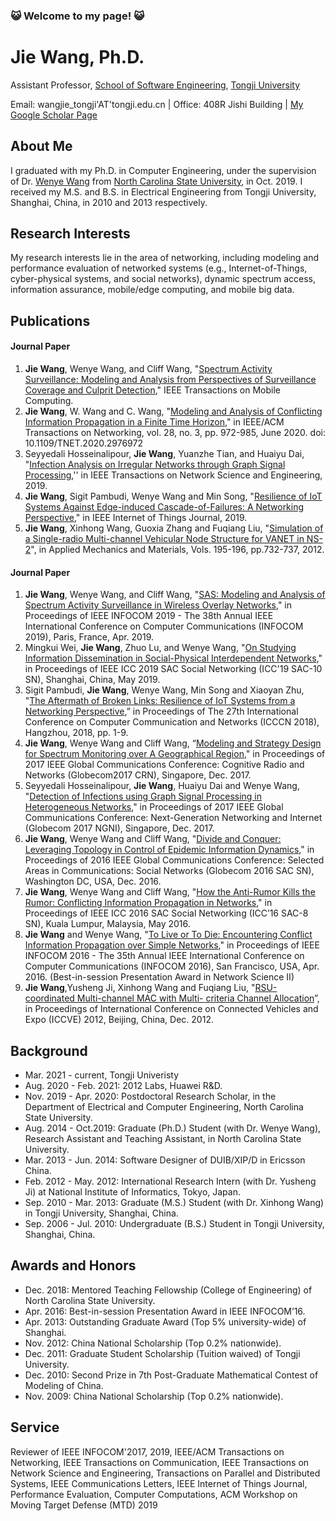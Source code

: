 ### 😺  Welcome to my page! 😺
# Jie Wang, Ph.D.
Assistant Professor, [School of Software Engineering](https://sse.tongji.edu.cn/En/Default), [Tongji University](https://en.tongji.edu.cn/)

Email: wangjie_tongji'AT'tongji.edu.cn | Office: 408R Jishi Building | [My Google Scholar Page](https://scholar.google.com/citations?hl=en&user=_MuuaSAAAAAJ&view_op=list_works&sortby=pubdate&gmla=AJsN-F4rX0NZ0dxd0Xa9Dg78hvYE12mSaTK7DCyBKjPV4Aml__3hmgwAb17ubHzrUYpjRVukaeZyMZqc7A7MtAFyUNwKsiilGIbIgr-7OqtWA-poPyLg7XQ&sciund=17785344197311951447)


## About Me
I graduated with my Ph.D. in Computer Engineering, under the supervision of Dr. [Wenye Wang](https://www.ece.ncsu.edu/people/wwang/) from [North Carolina State University](https://www.ncsu.edu/), in Oct. 2019. I received my M.S. and B.S. in Electrical Engineering from Tongji University, Shanghai, China, in 2010 and 2013 respectively.


## Research Interests
My research interests lie in the area of networking, including modeling and performance evaluation of networked systems (e.g., Internet-of-Things, cyber-physical systems, and social networks), dynamic spectrum access, information assurance, mobile/edge computing, and mobile big data.


## Publications
#### Journal Paper
1. **Jie Wang**, Wenye Wang, and Cliff Wang, "[Spectrum Activity Surveillance: Modeling and Analysis from Perspectives of Surveillance Coverage and Culprit Detection](https://ieeexplore.ieee.org/document/9233919)," IEEE Transactions on  Mobile Computing.
1. **Jie Wang**, W. Wang and C. Wang, "[Modeling and Analysis of Conflicting Information Propagation in a Finite Time Horizon](https://ieeexplore.ieee.org/document/9046791)," in IEEE/ACM Transactions on Networking, vol. 28, no. 3, pp. 972-985, June 2020. doi: 10.1109/TNET.2020.2976972
1. Seyyedali Hosseinalipour, **Jie Wang**, Yuanzhe Tian, and Huaiyu Dai, "[Infection Analysis on Irregular Networks through Graph Signal Processing](https://ieeexplore.ieee.org/document/8931013/),'' in IEEE Transactions on Network Science and Engineering, 2019.
1. **Jie Wang**, Sigit Pambudi, Wenye Wang and Min Song, "[Resilience of IoT Systems Against Edge-induced Cascade-of-Failures: A Networking Perspective](https://ieeexplore.ieee.org/document/8698298/)," in IEEE Internet of Things Journal, 2019.
1. **Jie Wang**, Xinhong Wang, Guoxia Zhang and Fuqiang Liu, "[Simulation of a Single-radio Multi-channel Vehicular Node Structure for VANET in NS-2](https://www.scientific.net/AMM.195-196.732)", in Applied Mechanics and Materials, Vols. 195-196, pp.732-737, 2012.
#### Journal Paper
1. **Jie Wang**, Wenye Wang, and Cliff Wang, "[SAS: Modeling and Analysis of Spectrum Activity Surveillance in Wireless Overlay Networks](https://ieeexplore.ieee.org/document/8737585)," in Proceedings of IEEE INFOCOM 2019 - The 38th Annual IEEE International Conference on Computer Communications (INFOCOM 2019), Paris, France, Apr. 2019.
1. Mingkui Wei, **Jie Wang**, Zhuo Lu, and Wenye Wang, "[On Studying Information Dissemination in Social-Physical Interdependent Networks](https://ieeexplore.ieee.org/document/8761137/)," in Proceedings of IEEE ICC 2019 SAC Social Networking (ICC'19 SAC-10 SN), Shanghai, China, May 2019.
1. Sigit Pambudi, **Jie Wang**, Wenye Wang, Min Song and Xiaoyan Zhu, "[The Aftermath of Broken Links: Resilience of IoT Systems from a Networking Perspective](https://ieeexplore.ieee.org/document/8487414/),” in Proceedings of The 27th International Conference on Computer Communication and Networks (ICCCN 2018), Hangzhou, 2018, pp. 1-9. 
1. **Jie Wang**, Wenye Wang and Cliff Wang, “[Modeling and Strategy Design for Spectrum Monitoring over A Geographical Region](https://ieeexplore.ieee.org/document/8254113/)," in Proceedings of 2017 IEEE Global Communications Conference: Cognitive Radio and Networks (Globecom2017 CRN), Singapore, Dec. 2017.
1. Seyyedali Hosseinalipour, **Jie Wang**, Huaiyu Dai and Wenye Wang, "[Detection of Infections using Graph Signal Processing in Heterogeneous Networks](https://ieeexplore.ieee.org/document/8254487/)," in Proceedings of 2017 IEEE Global Communications Conference: Next-Generation Networking and Internet (Globecom 2017 NGNI), Singapore, Dec. 2017.
1. **Jie Wang**, Wenye Wang and Cliff Wang, "[Divide and Conquer: Leveraging Topology in Control of Epidemic Information Dynamics](https://ieeexplore.ieee.org/document/7841747/)," in Proceedings of 2016 IEEE Global Communications Conference: Selected Areas in Communications: Social Networks (Globecom 2016 SAC SN), Washington DC, USA, Dec. 2016.
1. **Jie Wang**, Wenye Wang and Cliff Wang, "[How the Anti-Rumor Kills the Rumor: Conflicting Information Propagation in Networks](https://ieeexplore.ieee.org/document/7511492/)," in Proceedings of IEEE ICC 2016 SAC Social Networking (ICC’16 SAC-8 SN), Kuala Lumpur, Malaysia, May 2016.
1. **Jie Wang** and Wenye Wang, "[To Live or To Die: Encountering Conflict Information Propagation over Simple Networks](https://ieeexplore.ieee.org/document/7524603/)," in Proceedings of IEEE INFOCOM 2016 - The 35th Annual IEEE International Conference on Computer Communications (INFOCOM 2016), San Francisco, USA, Apr. 2016. (Best-in-session Presentation Award in Network Science II)
1. **Jie Wang**,Yusheng Ji, Xinhong Wang and Fuqiang Liu, "[RSU-coordinated Multi-channel MAC with Multi- criteria Channel Allocation](https://ieeexplore.ieee.org/abstract/document/6519543)”, in Proceedings of International Conference on Connected Vehicles and Expo (ICCVE) 2012, Beijing, China, Dec. 2012.


## Background
- Mar. 2021 - current, Tongji Univeristy
- Aug. 2020 - Feb. 2021: 2012 Labs, Huawei R&D.
- Nov. 2019 - Apr. 2020: Postdoctoral Research Scholar, in the Department of Electrical and Computer Engineering, North Carolina State University.
- Aug. 2014 - Oct.2019: Graduate (Ph.D.) Student (with Dr. Wenye Wang), Research Assistant and Teaching Assistant,  in North Carolina State University.
- Mar. 2013 - Jun. 2014: Software Designer of DUIB/XIP/D in Ericsson China.
- Feb. 2012 - May. 2012: International Research Intern (with Dr. Yusheng Ji) at National Institute of Informatics, Tokyo, Japan.
- Sep. 2010 - Mar. 2013: Graduate (M.S.) Student (with Dr. Xinhong Wang) in Tongji University, Shanghai, China.
- Sep. 2006 - Jul. 2010: Undergraduate (B.S.) Student in Tongji University, Shanghai, China.


## Awards and Honors
- Dec. 2018: Mentored Teaching Fellowship (College of Engineering) of North Carolina State University.
- Apr. 2016: Best-in-session Presentation Award in IEEE INFOCOM’16.
- Apr. 2013: Outstanding Graduate Award (Top 5% university-wide) of Shanghai.
- Nov. 2012: China National Scholarship (Top 0.2% nationwide).
- Dec. 2011: Graduate Student Scholarship (Tuition waived) of Tongji University.
- Dec. 2010: Second Prize in 7th Post-Graduate Mathematical Contest of Modeling of China.
- Nov. 2009: China National Scholarship (Top 0.2% nationwide).

## Service
Reviewer of IEEE INFOCOM'2017, 2019, IEEE/ACM Transactions on Networking, IEEE Transactions on Communication, IEEE Transactions on Network Science and Engineering, Transactions on Parallel and Distributed Systems, IEEE Communications Letters, IEEE Internet of Things Journal, Performance Evaluation, Computer Computations, ACM Workshop on Moving Target Defense (MTD) 2019
